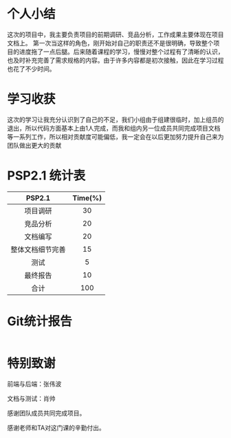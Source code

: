 # 个人小结
这次的项目中，我主要负责项目的前期调研、竞品分析，工作成果主要体现在项目文档上。
第一次当这样的角色，刚开始对自己的职责还不是很明确，导致整个项目的进度拖了一点后腿。后来随着课程的学习，慢慢对整个过程有了清晰的认识，也及时补充完善了需求规格的内容。由于许多内容都是初次接触，因此在学习过程也花了不少时间。

# 学习收获
这次的学习让我充分认识到了自己的不足，我们小组由于组建很临时，加上组员的退出，所以代码方面基本上由1人完成，而我和组内另一位成员共同完成项目文档等一系列工作，所以相对贡献度可能偏低，我一定会在以后更加努力提升自己来为团队做出更大的贡献

# PSP2.1 统计表
|           PSP2.1            | Time(%) |
| :-------------------------: | :-----: |
|             项目调研             | 30 |
|             竞品分析             |   20    |
|             文档编写             |   20   |
|           整体文档细节完善         | 15  |
|            测试             |  5   |
|       最终报告        |    10   |
|合计                       |100|

# Git统计报告
![]()

# 特别致谢
前端与后端：张伟波

文档与测试：肖帅

感谢团队成员共同完成项目。

感谢老师和TA对这门课的辛勤付出。
